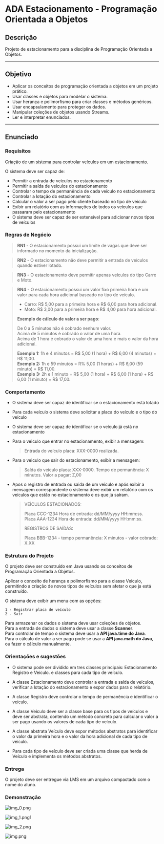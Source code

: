 # ADA Estacionamento - Programação Orientada a Objetos

## Descrição
Projeto de estacionamento para a disciplina de Programação Orientada a Objetos.

---
## Objetivo

- Aplicar os conceitos de programação orientada a objetos em um projeto prático.
- Usar classes e objetos para modelar o sistema.
- Usar herança e polimorfismo para criar classes e métodos genéricos.
- Usar encapsulamento para proteger os dados.
- Manipular coleções de objetos usando Streams.
- Ler e interpretar enunciados.

---
## Enunciado

### Requisitos
Criação de um sistema para controlar veículos em um estacionamento. 

O sistema deve ser capaz de:

- Permitir a entrada de veículos no estacionamento
- Permitir a saída de veículos do estacionamento
- Controlar o tempo de permanência de cada veículo no estacionamento
- Controlar a lotação do estacionamento
- Calcular o valor a ser pago pelo cliente baseado no tipo de veículo
- Exibir um relatório com as informações de todos os veículos que passaram pelo estacionamento
- O sistema deve ser capaz de ser extensível para adicionar novos tipos de veículos

### Regras de Negócio

> **RN1** - O estacionamento possui um limite de vagas que deve ser informado no momento da inicialização.

> **RN2** - O estacionamento não deve permitir a entrada de veículos quando estiver lotado.
 
> **RN3** - O estacionamento deve permitir apenas veículos do tipo Carro e Moto.

> **RN4** - O estacionamento possui um valor fixo primeira hora e um valor para cada hora adicional baseado no tipo de veículo.
> - Carro: R$ 5,00 para a primeira hora e R$ 6,00 para hora adicional.
> - Moto: R$ 3,00 para a primeira hora e R$ 4,00 para hora adicional.
>
> 
> **Exemplo de cálculo de valor a ser pago:**
>  
> De 0 a 5 minutos não é cobrado nenhum valor.  
> Acima de 5 minutos é cobrado o valor de uma hora.  
> Acima de 1 hora é cobrado o valor de uma hora e mais o valor da hora adicional.
> 
>  **Exemplo 1:** 1h e 4 minutos = R$ 5,00 (1 hora) + R$ 6,00 (4 minutos) = R$ 11,00.  
>  **Exemplo 2:** 1h e 59 minutos = R% 5,00 (1 horas) + R$ 6,00 (59 minuto) = R$ 11,00.  
>  **Exemplo 3:** 2h e 1 minuto = R$ 5,00 (1 hora) + R$ 6,00 (1 hora) + R$ 6,00 (1 minuto) = R$ 17,00.  
             
### Comportamento

- O sistema deve ser capaz de identificar se o estacionamento está lotado


- Para cada veículo o sistema deve solicitar a placa do veículo e o tipo do veículo


- O sistema deve ser capaz de identificar se o veículo já está no estacionamento


- Para o veiculo que entrar no estacionamento, exibir a mensagem:
    > Entrada do veículo placa: XXX-0000 realizada.

- Para o veiculo que sair do estacionamento, exibir a mensagem:

    > Saída do veículo placa: XXX-0000. Tempo de permanência: X minutos. Valor a pagar: Z,00

- Apos o registro de entrada ou saida de um veículo e após exibir a mensagem correspondente
o sistema deve exibir um relatório com os veículos que estão no estacionamento e os que já saíram.

  > VEÍCULOS ESTACIONADOS:
  > 
  > Placa CCC-1234 	 Hora de entrada: dd/MM/yyyy HH:mm:ss.  
  > Placa AAA-1234 	 Hora de entrada: dd/MM/yyyy HH:mm:ss.
  >   
  > REGISTROS DE SAÍDAS:
  > 
  > Placa BBB-1234 - tempo permanência: X minutos - valor cobrado: X.XX

### Estrutura do Projeto

O projeto deve ser construído em Java usando os conceitos de Programação Orientada a Objetos.  

Aplicar o conceito de herança e polimorfismo para a classe Veiculo, permitindo a criação de novos tipos de veículos sem afetar o que ja está construído.  

O sistema deve exibir um menu com as opções:

    1 - Registrar placa de veículo
    2 - Sair

Para armazenar os dados o sistema deve usar coleções de objetos.  
Para a entrada de dados o sistema deve usar a classe **Scanner**.  
Para controlar de tempo o sistema deve usar a **API java.time do Java**.  
Para o cálculo de valor a ser pago pode se usar a **API java.math do Java**, ou fazer o cálculo manualmente.

### Orientações e sugestões

- O sistema pode ser dividido em tres classes principais: Estacionamento Registro e Veículo. e classes para cada tipo de veículo. 


- A classe Estacionamento deve controlar a entrada e saída de veículos, verificar a lotação do estacionamento e expor dados para o relatório.   


- A classe Registro deve controlar o tempo de permanência e identificar o veículo.  

 
- A classe Veículo deve ser a classe base para os tipos de veículos e deve ser abstrata, contendo um método concreto para calcular o valor a ser pago usando os valores de cada tipo de veículo.  
 
 
- A classe abstrata Veículo deve expor métodos abstratos para identificar o valor da primeira hora e o valor da hora adicional de cada tipo de veículo.  
 
 
- Para cada tipo de veículo deve ser criada uma classe que herda de Veículo e implementa os métodos abstratos.  


### Entrega
O projeto deve ser entregue via LMS em um arquivo compactado com o nome do aluno.

### Demonstração

![img_0.png](images/img_0.png)

![img_1.png](images/img_1.png)1

![img_2.png](images/img_2.png)

![img.png](images/img.png)
